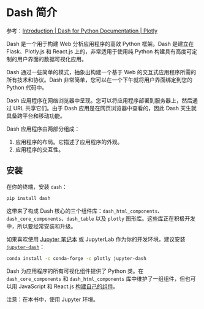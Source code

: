 # Dash 简介

参考：[Introduction | Dash for Python Documentation | Plotly](https://dash.plotly.com/introduction)

Dash 是一个用于构建 Web 分析应用程序的高效 Python 框架。Dash 是建立在 Flask、Plotly.js 和 React.js 上的，非常适用于使用纯 Python 构建具有高度可定制的用户界面的数据可视化应用。

Dash 通过一些简单的模式，抽象出构建一个基于 Web 的交互式应用程序所需的所有技术和协议。Dash 非常简单，您可以在一个下午就将用户界面绑定到您的 Python 代码中。

Dash 应用程序在网络浏览器中呈现。您可以将应用程序部署到服务器上，然后通过 URL 共享它们。由于 Dash 应用是在网页浏览器中查看的，因此 Dash 天生就具备跨平台和移动功能。

Dash 应用程序由两部分组成：

1. 应用程序的布局。它描述了应用程序的外观。
2. 应用程序的交互性。

## 安装

在你的终端，安装 `dash`：

```sh
pip install dash
```

这带来了构成 Dash 核心的三个组件库：`dash_html_components`、`dash_core_components`、`dash_table` 以及 `plotly` 图形库。这些库正在积极开发中，所以要经常安装和升级。

如果喜欢使用 [Jupyter 笔记本](https://plotly.com/dash/workspaces/?tab=jupyter-notebooks) 或 JupyterLab 作为你的开发环境，建议安装 [`jupyter-dash`](https://github.com/plotly/jupyter-dash)：

```sh
conda install -c conda-forge -c plotly jupyter-dash
```

Dash 为应用程序的所有可视化组件提供了 Python 类。在 `dash_core_components` 和 `dash_html_components` 库中维护了一组组件，但也可以用 JavaScript 和 React.js [构建自己的组件](https://github.com/plotly/dash-component-boilerplate)。

注意：在本书中，使用 Jupyter 环境。
